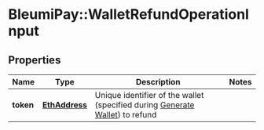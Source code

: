 # BleumiPay::WalletRefundOperationInput

## Properties

Name | Type | Description | Notes
------------ | ------------- | ------------- | -------------
**token** | [**EthAddress**](EthAddress.md) | Unique identifier of the wallet (specified during [Generate Wallet](/docs/Erc20PaymentsApi.md#generate_wallet)) to refund |
